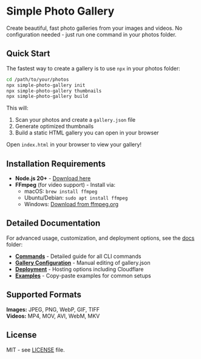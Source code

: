 # Simple Photo Gallery

Create beautiful, fast photo galleries from your images and videos. No configuration needed - just run one command in your photos folder.

## Quick Start

The fastest way to create a gallery is to use `npx` in your photos folder:

```bash
cd /path/to/your/photos
npx simple-photo-gallery init
npx simple-photo-gallery thumbnails  
npx simple-photo-gallery build
```

This will:
1. Scan your photos and create a `gallery.json` file
2. Generate optimized thumbnails
3. Build a static HTML gallery you can open in your browser

Open `index.html` in your browser to view your gallery!

## Installation Requirements

- **Node.js 20+** - [Download here](https://nodejs.org/)
- **FFmpeg** (for video support) - Install via:
  - macOS: `brew install ffmpeg`
  - Ubuntu/Debian: `sudo apt install ffmpeg`
  - Windows: [Download from ffmpeg.org](https://ffmpeg.org/download.html)

## Detailed Documentation

For advanced usage, customization, and deployment options, see the [docs](./docs/) folder:

- **[Commands](./docs/commands.md)** - Detailed guide for all CLI commands
- **[Gallery Configuration](./docs/gallery-json.md)** - Manual editing of gallery.json
- **[Deployment](./docs/deployment.md)** - Hosting options including Cloudflare
- **[Examples](./docs/examples.md)** - Copy-paste examples for common setups

## Supported Formats

**Images:** JPEG, PNG, WebP, GIF, TIFF  
**Videos:** MP4, MOV, AVI, WebM, MKV

## License

MIT - see [LICENSE](./LICENSE) file.